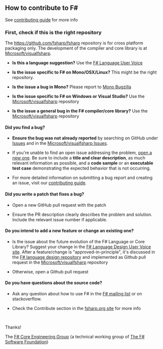 ## How to contribute to F&#35;

See [contributing guide][fsharp-contributing-guide] for more info

### First, check if this is the right repository

The https://github.com/fsharp/fsharp repository is for cross platform packaging only.
The development of the compiler and core library is at [Microsoft/visualfsharp][Microsoft/visualfsharp].

* **Is this a language suggestion?** Use the [F# Language User Voice](http://fslang.uservoice.com)

* **Is the issue specific to F# on Mono/OSX/Linux?** This might be the right repository.

* **Is the issue a bug in Mono?** Please report to [Mono Bugzilla](https://bugzilla.xamarin.com/)

* **Is the issue specific to F# on Windows or Visual Studio?** Use the [Microsoft/visualfsharp][Microsoft/visualfsharp] repository

* **Is the issue a general bug in the F# compiler/core library?** Use the  [Microsoft/visualfsharp][Microsoft/visualfsharp] repository

#### **Did you find a bug?**

* **Ensure the bug was not already reported** by searching on GitHub under [Issues](https://github.com/fsharp/fsharp/issues) and in the [Microsoft/visualfsharp Issues](https://github.com/Microsoft/visualfsharp/issues).

* If you're unable to find an open issue addressing the problem, [open a new one](https://github.com/fsharp/fsharp/issues/new). Be sure to include a **title and clear description**, as much relevant information as possible, and a **code sample** or an **executable test case** demonstrating the expected behavior that is not occurring.

* For more detailed information on submitting a bug report and creating an issue, visit our [contributing guide][fsharp-contributing-guide].

#### **Did you write a patch that fixes a bug?**

* Open a new GitHub pull request with the patch

* Ensure the PR description clearly describes the problem and solution. Include the relevant issue number if applicable.

#### **Do you intend to add a new feature or change an existing one?**

* Is the issue about the future evolution of the F# Language or Core Library? Suggest your change in the [F# Language Design User Voice site](https://fslang.uservoice.com/forums/245727-f-language).
  After a feature/change is "approved-in-principle", it's discussed in the [F# language design repository](https://github.com/fsharp/FSharpLangDesign/issues)
  and implemented as Github pull request in the [Microsoft/visualfsharp][Microsoft/visualfsharp] repository
  
* Otherwise, open a Github pull request

#### **Do you have questions about the source code?**

* Ask any question about how to use F# in the [F# mailing list](https://groups.google.com/forum/m/#!forum/fsharp-opensource) or on stackoverflow.

* Check the Contribute section in the [fsharp.org site](http://fsharp.org/) for more info

</br>

Thanks!

The [F# Core Engineering Group][fsg] (a technical working group of [The F# Software Foundation][fsf])

 [fsg]: http://fsharp.github.io/
 [fsf]: http://fsharp.org
 [Microsoft/visualfsharp]: https://github.com/Microsoft/visualfsharp
 [fsharp-contributing-guide]: http://fsharp.github.io/2014/06/18/fsharp-contributions.html
 
